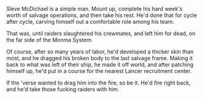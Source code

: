 Sleve McDichael is a simple man. Mount up, complete his hard week's worth of salvage operations, and then take his rest. He'd done that for cycle after cycle, carving himself out a comfortable role among his team. 

That was, until raiders slaughtered his crewmates, and left him for dead, on the far side of the Monma System. 

Of course, after so many years of labor, he'd developed a thicker skin than most, and he dragged his broken body to the last salvage frame. Making it back to what was left of their ship, he made it off world, and after patching himself up, he'd put in a course for the nearest Lancer recruitment center. 

If the 'verse wanted to drag him into the fire, so be it. He'd fire right back, and he'd take those fucking raiders with him.
